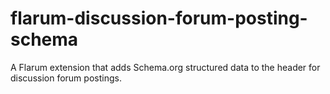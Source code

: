 # flarum-discussion-forum-posting-schema
A Flarum extension that adds Schema.org structured data to the header for discussion forum postings.
